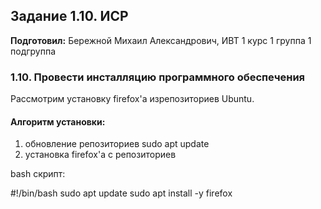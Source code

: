 Задание 1.10. ИСР
------------
**Подготовил:** Бережной Михаил Александрович, ИВТ 1 курс 1 группа 1 подгруппа

### 1.10. Провести инсталляцию программного обеспечения

Рассмотрим установку firefox'а изрепозиториев Ubuntu.

#### Алгоритм установки:
1. обновление репозиториев
  sudo apt update
2. установка firefox'a с репозиториев

bash скрипт:

#!/bin/bash
sudo apt update
sudo apt install -y firefox
